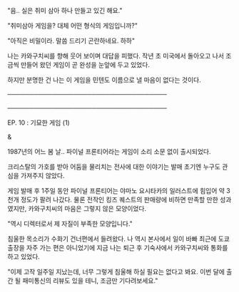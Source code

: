 "음.. 실은 취미 삼아 하나 만들고 있긴 해요." 

"취미삼아 게임을? 대체 어떤 형식의 게임입니까?"

"아직은 비밀이라. 말씀 드리기 곤란하네요. 하하"

나는 카와구치씨를 향해 웃어 보이며 대답을 피했다. 작년 초 미국에서 돌아오고 나서 조금씩 만들어 왔던 게임이 곧 완성을 눈앞에 두고 있었다.

하지만 분명한 건 나는 이 게임을 민텐도 이름으로 낼 마음이 없다는 것이다.

────────────────────────────────────

────────────────────────────────────

EP. 10 : 기묘한 게임 (1)

&

1987년의 어느 봄 날.. 파이널 프론티어라는 게임이 소리 소문 없이 출시되었다.

크리스탈의 가호를 받아 어둠을 물리치는 전사에 대한 이야기는 발매 초기엔 누구도 관심을 가져주지 않았다. 

게임 발매 후 1주일 동안 파이널 프론티어는 야마노 요시타카의 일러스트에 힘입어 약 3천개 정도가 팔려 나갔다. 물론 전작인 킹즈 퀘스트의 판매량에 비하면 만족할 만한 성과였지만, 카와구치씨의 마음은 그렇지 않은 모양이었다.

"역시 디렉터로서 제 자질이 부족한 모양입니다."

침울한 목소리가 수화기 건너편에서 들려왔다. 나 역시 본사에서 일이 바빠 최근에 도쿄 출장을 자주 가는 편은 아니었기에 지금 나는 퇴근 후 기숙사에서 카와구치씨와 통화를 하고 있었다.

"이제 고작 일주일 지났는데, 너무 그렇게 침울해 하실 필요는 없다고 봐요. 이번 달에 출간 될 패미통신의 리뷰도 있을 테니, 조금만 기다려보세요."